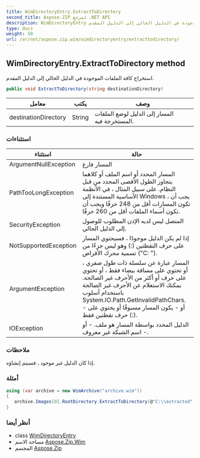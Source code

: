 ```yaml
---
title: WimDirectoryEntry.ExtractToDirectory
second_title: Aspose.ZIP لمرجع .NET API
description: WimDirectoryEntry طريقة. استخراج كافة الملفات الموجودة في الدليل الحالي إلى الدليل المقدم.
type: docs
weight: 50
url: /ar/net/aspose.zip.wim/wimdirectoryentry/extracttodirectory/
---
```

## WimDirectoryEntry.ExtractToDirectory method

استخراج كافة الملفات الموجودة في الدليل الحالي إلى الدليل المقدم.

```csharp
public void ExtractToDirectory(string destinationDirectory)
```

| معامل | يكتب | وصف |
| --- | --- | --- |
| destinationDirectory | String | المسار إلى الدليل لوضع الملفات المستخرجة فيه. |

### استثناءات

| استثناء | حالة |
| --- | --- |
| ArgumentNullException | المسار فارغ |
| PathTooLongException | المسار المحدد أو اسم الملف أو كلاهما يتجاوز الطول الأقصى المحدد من قبل النظام. على سبيل المثال ، في الأنظمة الأساسية المستندة إلى Windows ، يجب أن تكون المسارات أقل من 248 حرفًا ويجب أن تكون أسماء الملفات أقل من 260 حرفًا. |
| SecurityException | المتصل ليس لديه الإذن المطلوب للوصول إلى الدليل الحالي. |
| NotSupportedException | إذا لم يكن الدليل موجودًا ، فسيحتوي المسار على حرف النقطتين (:) وهو ليس جزءًا من تسمية محرك الأقراص ("C: \"). |
| ArgumentException | المسار عبارة عن سلسلة ذات طول صفري ، أو تحتوي على مسافة بيضاء فقط ، أو تحتوي على حرف أو أكثر من الأحرف غير الصالحة. يمكنك الاستعلام عن الأحرف غير الصالحة باستخدام أسلوب System.IO.Path.GetInvalidPathChars. - أو - يكون المسار مسبوقًا أو يحتوي على حرف نقطتين فقط (:). |
| IOException | الدليل المحدد بواسطة المسار هو ملف. - أو - اسم الشبكة غير معروف. |

### ملاحظات

إذا كان الدليل غير موجود ، فسيتم إنشاؤه.

### أمثلة

```csharp
using (var archive = new WimArchive("archive.wim")) 
{ 
   archive.Images[0].RootDirectory.ExtractToDirectory(@"C:\\extracted");
}
```

### أنظر أيضا

* class [WimDirectoryEntry](../)
* مساحة الاسم [Aspose.Zip.Wim](../../wimdirectoryentry/)
* المجسم [Aspose.Zip](../../../)


